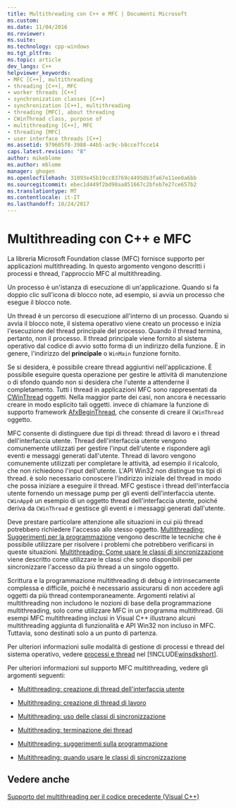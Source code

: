 ```yaml
---
title: Multithreading con C++ e MFC | Documenti Microsoft
ms.custom: 
ms.date: 11/04/2016
ms.reviewer: 
ms.suite: 
ms.technology: cpp-windows
ms.tgt_pltfrm: 
ms.topic: article
dev_langs: C++
helpviewer_keywords:
- MFC [C++], multithreading
- threading [C++], MFC
- worker threads [C++]
- synchronization classes [C++]
- synchronization [C++], multithreading
- threading [MFC], about threading
- CWinThread class, purpose of
- multithreading [C++], MFC
- threading [MFC]
- user interface threads [C++]
ms.assetid: 979605f8-3988-44b5-ac9c-b8cce7fcce14
caps.latest.revision: "8"
author: mikeblome
ms.author: mblome
manager: ghogen
ms.openlocfilehash: 31093e45b19cc83769c44958b3fa67e11ee0a6bb
ms.sourcegitcommit: ebec1d449f2bd98aa851667c2bfeb7e27ce657b2
ms.translationtype: MT
ms.contentlocale: it-IT
ms.lasthandoff: 10/24/2017
---
```

# <a name="multithreading-with-c-and-mfc"></a>Multithreading con C++ e MFC
La libreria Microsoft Foundation classe (MFC) fornisce supporto per applicazioni multithreading. In questo argomento vengono descritti i processi e thread, l'approccio MFC al multithreading.  
  
 Un processo è un'istanza di esecuzione di un'applicazione. Quando si fa doppio clic sull'icona di blocco note, ad esempio, si avvia un processo che esegue il blocco note.  
  
 Un thread è un percorso di esecuzione all'interno di un processo. Quando si avvia il blocco note, il sistema operativo viene creato un processo e inizia l'esecuzione del thread principale del processo. Quando il thread termina, pertanto, non il processo. Il thread principale viene fornito al sistema operativo dal codice di avvio sotto forma di un indirizzo della funzione. È in genere, l'indirizzo del **principale** o `WinMain` funzione fornito.  
  
 Se si desidera, è possibile creare thread aggiuntivi nell'applicazione. È possibile eseguire questa operazione per gestire le attività di manutenzione o di sfondo quando non si desidera che l'utente a attenderne il completamento. Tutti i thread in applicazioni MFC sono rappresentati da [CWinThread](../mfc/reference/cwinthread-class.md) oggetti. Nella maggior parte dei casi, non ancora è necessario creare in modo esplicito tali oggetti. invece di chiamare la funzione di supporto framework [AfxBeginThread](../mfc/reference/application-information-and-management.md#afxbeginthread), che consente di creare il `CWinThread` oggetto.  
  
 MFC consente di distinguere due tipi di thread: thread di lavoro e i thread dell'interfaccia utente. Thread dell'interfaccia utente vengono comunemente utilizzati per gestire l'input dell'utente e rispondere agli eventi e messaggi generati dall'utente. Thread di lavoro vengono comunemente utilizzati per completare le attività, ad esempio il ricalcolo, che non richiedono l'input dell'utente. L'API Win32 non distingue tra tipi di thread. è solo necessario conoscere l'indirizzo iniziale del thread in modo che possa iniziare a eseguire il thread. MFC gestisce i thread dell'interfaccia utente fornendo un message pump per gli eventi dell'interfaccia utente. `CWinApp`è un esempio di un oggetto thread dell'interfaccia utente, poiché deriva da `CWinThread` e gestisce gli eventi e i messaggi generati dall'utente.  
  
 Deve prestare particolare attenzione alle situazioni in cui più thread potrebbero richiedere l'accesso allo stesso oggetto. [Multithreading: Suggerimenti per la programmazione](../parallel/multithreading-programming-tips.md) vengono descritte le tecniche che è possibile utilizzare per risolvere i problemi che potrebbero verificarsi in queste situazioni. [Multithreading: Come usare le classi di sincronizzazione](../parallel/multithreading-how-to-use-the-synchronization-classes.md) viene descritto come utilizzare le classi che sono disponibili per sincronizzare l'accesso da più thread a un singolo oggetto.  
  
 Scrittura e la programmazione multithreading di debug è intrinsecamente complessa e difficile, poiché è necessario assicurarsi di non accedere agli oggetti da più thread contemporaneamente. Argomenti relativi al multithreading non includono le nozioni di base della programmazione multithreading, solo come utilizzare MFC in un programma multithread. Gli esempi MFC multithreading inclusi in Visual C++ illustrano alcuni multithreading aggiunta di funzionalità e API Win32 non incluso in MFC. Tuttavia, sono destinati solo a un punto di partenza.  
  
 Per ulteriori informazioni sulle modalità di gestione di processi e thread del sistema operativo, vedere [processi e thread](http://msdn.microsoft.com/library/windows/desktop/ms684841) nel [!INCLUDE[winsdkshort](../atl-mfc-shared/reference/includes/winsdkshort_md.md)].  
  
 Per ulteriori informazioni sul supporto MFC multithreading, vedere gli argomenti seguenti:  
  
-   [Multithreading: creazione di thread dell'interfaccia utente](../parallel/multithreading-creating-user-interface-threads.md)  
  
-   [Multithreading: creazione di thread di lavoro](../parallel/multithreading-creating-worker-threads.md)  
  
-   [Multithreading: uso delle classi di sincronizzazione](../parallel/multithreading-how-to-use-the-synchronization-classes.md)  
  
-   [Multithreading: terminazione dei thread](../parallel/multithreading-terminating-threads.md)  
  
-   [Multithreading: suggerimenti sulla programmazione](../parallel/multithreading-programming-tips.md)  
  
-   [Multithreading: quando usare le classi di sincronizzazione](../parallel/multithreading-when-to-use-the-synchronization-classes.md)  
  
## <a name="see-also"></a>Vedere anche  
 [Supporto del multithreading per il codice precedente (Visual C++)](../parallel/multithreading-support-for-older-code-visual-cpp.md)